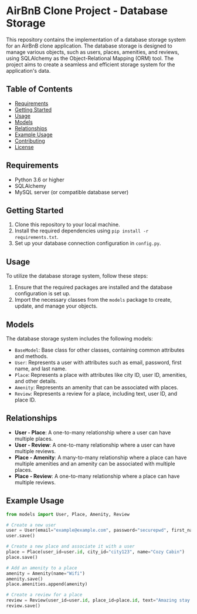 # AirBnB Clone Project - Database Storage

This repository contains the implementation of a database storage system for an AirBnB clone application. The database storage is designed to manage various objects, such as users, places, amenities, and reviews, using SQLAlchemy as the Object-Relational Mapping (ORM) tool. The project aims to create a seamless and efficient storage system for the application's data.

## Table of Contents

- [Requirements](#requirements)
- [Getting Started](#getting-started)
- [Usage](#usage)
- [Models](#models)
- [Relationships](#relationships)
- [Example Usage](#example-usage)
- [Contributing](#contributing)
- [License](#license)

## Requirements

- Python 3.6 or higher
- SQLAlchemy
- MySQL server (or compatible database server)

## Getting Started

1. Clone this repository to your local machine.
2. Install the required dependencies using `pip install -r requirements.txt`.
3. Set up your database connection configuration in `config.py`.

## Usage

To utilize the database storage system, follow these steps:

1. Ensure that the required packages are installed and the database configuration is set up.
2. Import the necessary classes from the `models` package to create, update, and manage your objects.

## Models

The database storage system includes the following models:

- `BaseModel`: Base class for other classes, containing common attributes and methods.
- `User`: Represents a user with attributes such as email, password, first name, and last name.
- `Place`: Represents a place with attributes like city ID, user ID, amenities, and other details.
- `Amenity`: Represents an amenity that can be associated with places.
- `Review`: Represents a review for a place, including text, user ID, and place ID.

## Relationships

- **User - Place**: A one-to-many relationship where a user can have multiple places.
- **User - Review**: A one-to-many relationship where a user can have multiple reviews.
- **Place - Amenity**: A many-to-many relationship where a place can have multiple amenities and an amenity can be associated with multiple places.
- **Place - Review**: A one-to-many relationship where a place can have multiple reviews.

## Example Usage

```python
from models import User, Place, Amenity, Review

# Create a new user
user = User(email="example@example.com", password="securepwd", first_name="John", last_name="Doe")
user.save()

# Create a new place and associate it with a user
place = Place(user_id=user.id, city_id="city123", name="Cozy Cabin")
place.save()

# Add an amenity to a place
amenity = Amenity(name="Wifi")
amenity.save()
place.amenities.append(amenity)

# Create a review for a place
review = Review(user_id=user.id, place_id=place.id, text="Amazing stay!")
review.save()

